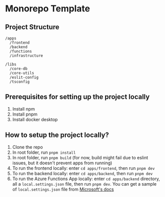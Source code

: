 # Monorepo Template

## Project Structure
```
/apps
  /frontend
  /backend
  /functions
  /infrastructure

/libs
  /core-db
  /core-utils
  /eslit-config
  /tsconfig
```

## Prerequisites for setting up the project locally
1. Install npm
2. Install pnpm
3. Install docker desktop

## How to setup the project locally?
1. Clone the repo
2. In root folder, run `pnpm install`
3. In root folder, run `pnpm build` (for now, build might fail due to eslint issues, but it doesn't prevent apps from running)
4. To run the frontend locally: enter `cd apps/frontend`, then run `pnpm dev`
5. To run the backend locally: enter `cd apps/backend`, then run `pnpm dev`
6. To run the Azure Functions App locally: enter `cd apps/backend` directory, all a `local.settings.json` file, then run `pnpm dev`. You can get a sample of `local.settings.json` file from [Microsoft's docs](https://learn.microsoft.com/en-us/azure/azure-functions/functions-develop-local#local-settings-file)
